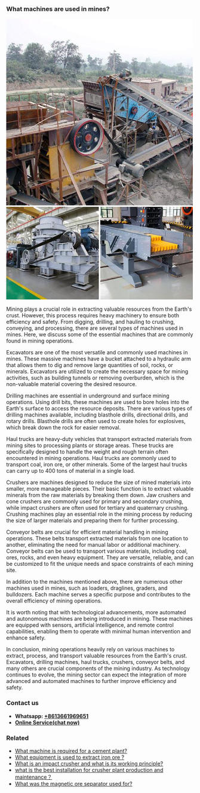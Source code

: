 <h3>What machines are used in mines?</h3><img src='1701744848.jpg' alt=''><p>Mining plays a crucial role in extracting valuable resources from the Earth's crust. However, this process requires heavy machinery to ensure both efficiency and safety. From digging, drilling, and hauling to crushing, conveying, and processing, there are several types of machines used in mines. Here, we discuss some of the essential machines that are commonly found in mining operations.</p><p>Excavators are one of the most versatile and commonly used machines in mines. These massive machines have a bucket attached to a hydraulic arm that allows them to dig and remove large quantities of soil, rocks, or minerals. Excavators are utilized to create the necessary space for mining activities, such as building tunnels or removing overburden, which is the non-valuable material covering the desired resource.</p><p>Drilling machines are essential in underground and surface mining operations. Using drill bits, these machines are used to bore holes into the Earth's surface to access the resource deposits. There are various types of drilling machines available, including blasthole drills, directional drills, and rotary drills. Blasthole drills are often used to create holes for explosives, which break down the rock for easier removal.</p><p>Haul trucks are heavy-duty vehicles that transport extracted materials from mining sites to processing plants or storage areas. These trucks are specifically designed to handle the weight and rough terrain often encountered in mining operations. Haul trucks are commonly used to transport coal, iron ore, or other minerals. Some of the largest haul trucks can carry up to 400 tons of material in a single load.</p><p>Crushers are machines designed to reduce the size of mined materials into smaller, more manageable pieces. Their basic function is to extract valuable minerals from the raw materials by breaking them down. Jaw crushers and cone crushers are commonly used for primary and secondary crushing, while impact crushers are often used for tertiary and quaternary crushing. Crushing machines play an essential role in the mining process by reducing the size of larger materials and preparing them for further processing.</p><p>Conveyor belts are crucial for efficient material handling in mining operations. These belts transport extracted materials from one location to another, eliminating the need for manual labor or additional machinery. Conveyor belts can be used to transport various materials, including coal, ores, rocks, and even heavy equipment. They are versatile, reliable, and can be customized to fit the unique needs and space constraints of each mining site.</p><p>In addition to the machines mentioned above, there are numerous other machines used in mines, such as loaders, draglines, graders, and bulldozers. Each machine serves a specific purpose and contributes to the overall efficiency of mining operations.</p><p>It is worth noting that with technological advancements, more automated and autonomous machines are being introduced in mining. These machines are equipped with sensors, artificial intelligence, and remote control capabilities, enabling them to operate with minimal human intervention and enhance safety.</p><p>In conclusion, mining operations heavily rely on various machines to extract, process, and transport valuable resources from the Earth's crust. Excavators, drilling machines, haul trucks, crushers, conveyor belts, and many others are crucial components of the mining industry. As technology continues to evolve, the mining sector can expect the integration of more advanced and automated machines to further improve efficiency and safety.</p><h3>Contact us</h3><ul><li><strong>Whatsapp:&nbsp;<a href="https://wa.me/8613661969651">+8613661969651</a></strong></li><li><a href="https://swt.shibang-china.com/?git&amp;zhl&amp;What machines are used in mines"><strong>Online Service(chat now)</strong></a></li></ul><h3>Related</h3><ul><li><a href='What machine is required for a cement plant.md'>What machine is required for a cement plant?</a></li><li><a href='What equipment is used to extract iron ore .md'>What equipment is used to extract iron ore ?</a></li><li><a href='What is an impact crusher and what is its working principle.md'>What is an impact crusher and what is its working principle?</a></li><li><a href='what is the best installation for crusher plant production and maintenance？.md'>what is the best installation for crusher plant production and maintenance？</a></li><li><a href='What was the magnetic ore separator used for.md'>What was the magnetic ore separator used for?</a></li></ul>